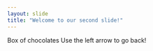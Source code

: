 ```yaml
---
layout: slide
title: "Welcome to our second slide!"
---
```

Box of chocolates
Use the left arrow to go back!
